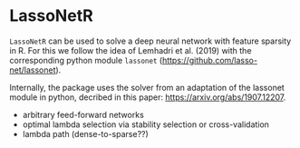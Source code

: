 # LassoNetR

`LassoNetR` can be used to solve a deep neural network with feature sparsity in R. 
For this we follow the idea of  Lemhadri et al. (2019) with the corresponding python module 
`lassonet` (https://github.com/lasso-net/lassonet).

Internally, the package uses the solver from an adaptation of the lassonet module in python, 
decribed in this paper: https://arxiv.org/abs/1907.12207.

- arbitrary feed-forward networks
- optimal lambda selection via stability selection or cross-validation
- lambda path (dense-to-sparse??)

